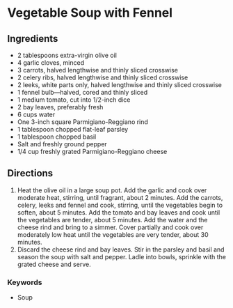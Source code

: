 # Vegetable Soup with Fennel

## Ingredients

- 2 tablespoons extra-virgin olive oil
- 4 garlic cloves, minced
- 3 carrots, halved lengthwise and thinly sliced crosswise
- 2 celery ribs, halved lengthwise and thinly sliced crosswise
- 2 leeks, white parts only, halved lengthwise and thinly sliced crosswise
- 1 fennel bulb—halved, cored and thinly sliced
- 1 medium tomato, cut into 1/2-inch dice
- 2 bay leaves, preferably fresh
- 6 cups water
- One 3-inch square Parmigiano-Reggiano rind
- 1 tablespoon chopped flat-leaf parsley
- 1 tablespoon chopped basil
- Salt and freshly ground pepper
- 1/4 cup freshly grated Parmigiano-Reggiano cheese

## Directions

1. Heat the olive oil in a large soup pot. Add the garlic and cook over
   moderate heat, stirring, until fragrant, about 2 minutes. Add the carrots,
   celery, leeks and fennel and cook, stirring, until the vegetables begin to
   soften, about 5 minutes. Add the tomato and bay leaves and cook until the
   vegetables are tender, about 5 minutes. Add the water and the cheese rind
   and bring to a simmer. Cover partially and cook over moderately low heat
   until the vegetables are very tender, about 30 minutes.
1. Discard the cheese rind and bay leaves. Stir in the parsley and basil and
   season the soup with salt and pepper. Ladle into bowls, sprinkle with the
   grated cheese and serve.

### Keywords

- Soup
